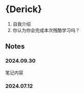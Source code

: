 
# {Derick}

1. 自我介绍
2. 你认为你会完成本次残酷学习吗？

## Notes

<!-- Content_START -->

### 2024.09.30

笔记内容

### 2024.07.12

<!-- Content_END -->
